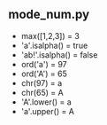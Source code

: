 ## mode_num.py
- max([1,2,3]) = 3
- 'a'.isalpha() = true
- 'ab!'.isalpha() = false
- ord('a') = 97
- ord('A') = 65
- chr(97) = a
- chr(65) = A
- 'A'.lower() = a
- 'a'.upper() = A


